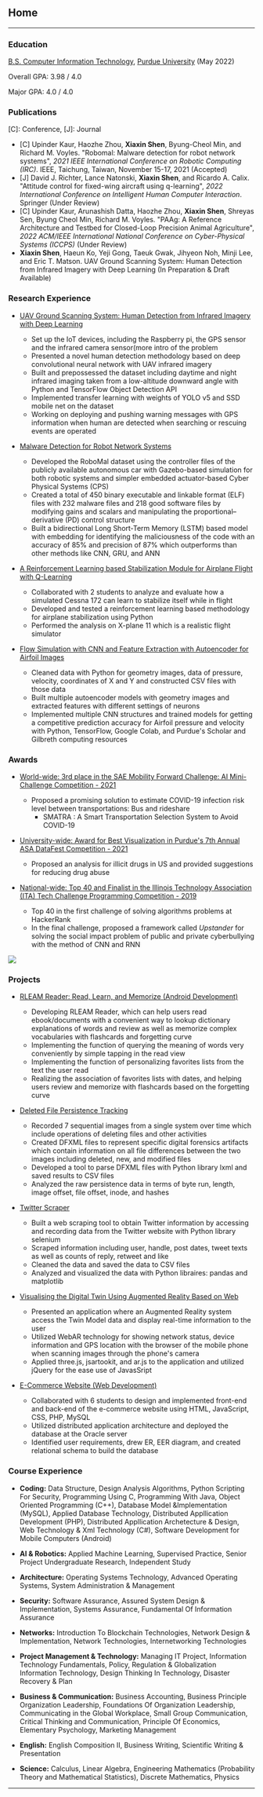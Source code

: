 ## Home

---

### Education
[B.S. Computer Information Technology](https://polytechnic.purdue.edu/degrees/computer-and-information-technology), [Purdue University](https://www.purdue.edu/) (May 2022)

Overall GPA: 3.98 / 4.0

Major GPA: 4.0 / 4.0

### Publications

\[C\]: Conference, \[J\]: Journal

- \[C\] Upinder Kaur, Haozhe Zhou, **Xiaxin Shen**, Byung-Cheol Min, and Richard M. Voyles. "Robomal: Malware detection for robot network systems", *2021 IEEE International Conference on Robotic Computing (IRC)*. IEEE, Taichung, Taiwan, November 15-17, 2021 (Accepted)
- \[J\] David J. Richter, Lance Natonski, **Xiaxin Shen**, and Ricardo A. Calix. "Attitude control for fixed-wing aircraft using q-learning", *2022 International Conference on Intelligent Human Computer Interaction*. Springer (Under Review)
- \[C\] Upinder Kaur, Arunashish Datta, Haozhe Zhou, **Xiaxin Shen**, Shreyas Sen, Byung Cheol Min, Richard M. Voyles. "PAAg: A Reference Architecture and Testbed for Closed-Loop Precision Animal Agriculture", *2022 ACM/IEEE International National Conference on Cyber-Physical Systems (ICCPS)* (Under Review)
- **Xiaxin Shen**, Haeun Ko, Yeji Gong, Taeuk Gwak, Jihyeon Noh, Minji Lee, and Eric T. Matson. UAV Ground Scanning System: Human Detection from Infrared Imagery with Deep Learning (In Preparation & Draft Available)

### Research Experience

- [UAV Ground Scanning System: Human Detection from Infrared Imagery with Deep Learning](https://github.com/AllisonShen/UAV)
	+ Set up the IoT devices, including the Raspberry pi, the GPS sensor and the infrared camera sensor(more intro of the problem
	+ Presented a novel human detection methodology based on deep convolutional neural network with UAV infrared imagery
	+ Built and prepossessed the dataset including daytime and night infrared imaging  taken from a low-altitude downward angle with Python and TensorFlow Object Detection API
	+ Implemented transfer learning with weights of YOLO v5 and SSD mobile net on the dataset
	+ Working on deploying and pushing warning messages with GPS information when human are detected when searching or rescuing events are operated

- [Malware Detection for Robot Network Systems](https://github.com/AllisonShen/MalConv-Pytorch)
	+ Developed the RoboMal dataset using the controller files of the publicly available autonomous car with Gazebo-based simulation for both robotic systems and simpler embedded actuator-based Cyber Physical Systems (CPS) 
	+ Created a total of 450 binary executable and linkable format (ELF) files with 232 malware files and 218 good software files by modifying gains and scalars and manipulating the proportional–derivative (PD) control structure
	+ Built a bidirectional Long Short-Term Memory (LSTM) based model with embedding for identifying the maliciousness of the code with an accuracy of 85% and precision of 87% which outperforms than other methods like CNN, GRU, and ANN

- [A Reinforcement Learning based Stabilization Module for Airplane Flight with Q-Learning](https://github.com/AllisonShen/rl_xplane)
	+ Collaborated with 2 students to analyze and evaluate how a simulated Cessna 172 can learn to stabilize itself while in flight
	+ Developed and tested a reinforcement learning based methodology for airplane stabilization using Python
	+ Performed the analysis on X-plane 11 which is a realistic flight simulator

- [Flow Simulation with CNN and Feature Extraction with Autoencoder for Airfoil Images](https://github.com/AllisonShen/CV_airfoil)
	+ Cleaned data with Python for geometry images, data of pressure, velocity, coordinates of X and Y and constructed CSV files with those data
	+ Built multiple autoencoder models with geometry images and extracted features with different settings of neurons
	+ Implemented multiple CNN structures and trained models for getting a competitive prediction accuracy for Airfoil pressure and velocity with Python, TensorFlow, Google Colab, and Purdue's Scholar and Gilbreth computing resources

### Awards
- [World-wide: 3rd place in the SAE Mobility Forward Challenge: AI Mini-Challenge Competition - 2021](https://www.sae.org/attend/student-events/mobilityforward-challenge/teams)
	+ Proposed a promising solution to estimate COVID-19 infection risk level between transportations: Bus and rideshare
		* SMATRA : A Smart Transportation Selection System to Avoid COVID-19 

- [University-wide: Award for Best Visualization in Purdue's 7th Annual ASA DataFest Competition - 2021](https://datamine.purdue.edu/datafest.html)
	+ Proposed an analysis for illicit drugs in US and provided suggestions for reducing drug abuse

- [National-wide: Top 40 and Finalist in the Illinois Technology Association (ITA) Tech Challenge Programming Competition - 2019](https://www.itatechchallenge.com/)
	+ Top 40 in the first challenge of solving algorithms problems at HackerRank
	+ In the final challenge, proposed a framework called *Upstander* for solving the social impact problem of public and private cyberbullying with the method of CNN and RNN

<img src="images/awards.png?raw=true"/>


### Projects


- [RLEAM Reader: Read, Learn, and Memorize (Android Development)](https://github.com/AllisonShen/RLEAM-Reader)
	+ Developing RLEAM Reader, which can help users read ebook/documents with a convenient way to lookup dictionary explanations of words and review as well as memorize complex vocabularies with flashcards and forgetting curve
	+ Implementing the function of querying the meaning of words very conveniently by simple tapping in the read view
	+ Implementing the function of personalizing favorites lists from the text the user read
	+ Realizing the association of favorites lists with dates, and helping users review and memorize with flashcards based on the forgetting curve

- [Deleted File Persistence Tracking](https://github.com/AllisonShen/security_mft)
	+ Recorded 7 sequential images from a single system over time which include operations of deleting files and other activities 
	+ Created DFXML files to represent specific digital forensics artifacts which contain information on all file differences between the two images including deleted, new, and modified files 
	+ Developed a tool to parse DFXML files with Python library lxml and saved results to CSV files
	+ Analyzed the raw persistence data in terms of byte run, length, image offset, file offset, inode, and hashes


- [Twitter Scraper](https://github.com/AllisonShen/TwitterScraper)
	+ Built a web scraping tool to obtain Twitter information by accessing and recording data from the Twitter website with Python library selenium
	+ Scraped information including user, handle, post dates, tweet texts as well as counts of reply, retweet and like
	+ Cleaned the data and saved the data to CSV files
	+ Analyzed and visualized the data with Python libraires: pandas and matplotlib

- [Visualising the Digital Twin Using Augmented Reality Based on Web](https://github.com/AllisonShen/webAR)
	+ Presented an application where an Augmented Reality system access the Twin Model data and display real-time information to the user
	+ Utilized WebAR technology for showing network status, device information and GPS location with the browser of the mobile phone when scanning images through the phone's camera
	+ Applied three.js, jsartookit, and ar.js to the application and utilized jQuery for the ease use of JavasSript

- [E-Commerce Website (Web Development)](https://github.com/AllisonShen/ecommerce)
	+ Collaborated with 6 students to design and implemented front-end and back-end of the e-commerce website using HTML, JavaScript, CSS, PHP, MySQL
	+ Utilized distributed application architecture and deployed the database at the Oracle server 
	+ Identified user requirements, drew ER, EER diagram, and created relational schema to build the database


### Course Experience

- **Coding:** Data Structure, Design Analysis Algorithms, Python Scripting For Security, Programming Using C, Programming With Java, Object Oriented Programming (C++), Database Model &Implementation (MySQL), Applied Database Technology, Distributed Appllication Development (PHP), Distributed Appllication Archetecture & Design, Web Technology & Xml Technology (C#), Software Development for Mobile Computers (Android)

- **AI & Robotics:** Applied Machine Learning, Supervised Practice, Senior Project Undergraduate Research, Independent Study

- **Architecture:** Operating Systems Technology, Advanced Operating Systems, System Administration & Management

- **Security:** Software Assurance, Assured System Design & Implementation, Systems Assurance, Fundamental Of Information Assurance

- **Networks:** Introduction To Blockchain Technologies, Network Design & Implementation, Network Technologies, Internetworking Technologies

- **Project Management & Technology:** Managing IT Project, Information Technology Fundamentals, Policy, Regulation & Globalization Information Technology, Design Thinking In Technology, Disaster Recovery & Plan

- **Business & Communication:** Business Accounting, Business Principle Organization Leadership, Foundations Of Organization Leadership, Communicating in the Global Workplace, Small Group Communication, Critical Thinking and Communication, Principle Of Economics, Elementary Psychology, Marketing Management

- **English:** English Composition II, Business Writing, Scientific Writing & Presentation

- **Science:** Calculus, Linear Algebra, Engineering Mathematics (Probability Theory and Mathematical Statistics), Discrete Mathematics, Physics

---

<!-- ---
<p style="font-size:11px">Page template forked from <a href="https://github.com/evanca/quick-portfolio">evanca</a></p> -->
<!-- Remove above link if you don't want to attibute -->
